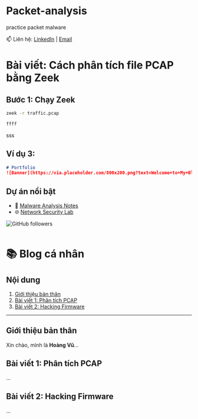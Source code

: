 # Packet-analysis
practice packet malware

📫 Liên hệ: [LinkedIn](https://linkedin.com/in/username) | [Email](mailto:youremail@example.com)

# Bài viết: Cách phân tích file PCAP bằng Zeek
## Bước 1: Chạy Zeek
```bash
zeek -r traffic.pcap

ffff
```
sss

## Ví dụ 3:
```markdown
# Portfolio
![Banner](https://via.placeholder.com/800x200.png?text=Welcome+to+My+Blog)
```
## Dự án nổi bật
- 🔎 [Malware Analysis Notes](https://github.com/username/malware-notes)
- 🌐 [Network Security Lab](https://github.com/username/netsec-lab)

![GitHub followers](https://img.shields.io/github/followers/username?style=social)
```
```
# 📚 Blog cá nhân

## Nội dung
1. [Giới thiệu bản thân](#giới-thiệu-bản-thân)
2. [Bài viết 1: Phân tích PCAP](#bài-viết-1-phân-tích-pcap)
3. [Bài viết 2: Hacking Firmware](#bài-viết-2-hacking-firmware)

---

## Giới thiệu bản thân
Xin chào, mình là **Hoàng Vũ**...

## Bài viết 1: Phân tích PCAP
...

## Bài viết 2: Hacking Firmware
...
